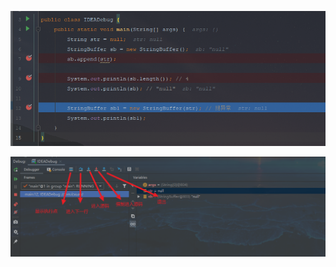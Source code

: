 ![](IDEA中的Debug调试.assets/2022-06-01-15-47-32-image.png)

![](IDEA中的Debug调试.assets/2022-06-01-15-49-38-image.png)

